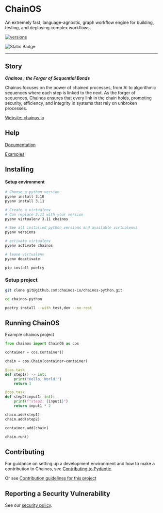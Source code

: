 # ChainOS

An extremely fast, language-agnostic, graph workflow engine for building, testing, and deploying complex workflows.

[![versions](https://img.shields.io/badge/python-3.9|3.10)](https://github.com/chainos-io/chainos-python)

![Static Badge](https://img.shields.io/badge/python-3.9%7C3.10)


___
## Story

***Chainos : the Forger of Sequential Bonds***

Chainos focuses on the power of chained processes, from AI to algorithmic sequences where each step is linked to the next. As the forger of sequences, Chainos ensures that every link in the chain holds, promoting security, efficiency, and integrity in systems that rely on unbroken processes.

[Website: chainos.io](https://chainos.io/)

## Help

[Documentation](https://chainos.io/docs/)

[Examples](https://chainos.io/examples/)

## Installing

#### Setup environment
```bash
# Choose a python version
pyenv install 3.10
pyenv install 3.11

# Create a virtualenv
# Can replace 3.11 with your version
pyenv virtualenv 3.11 chainos

# See all installed python versions and available virtualenvs
pyenv versions

# activate virtualenv
pyenv activate chainos

# leave virtualenv
pyenv deactivate

pip install poetry
```

### Setup project

```bash
git clone git@github.com:chainos-io/chainos-python.git

cd chainos-python

poetry install --with test,dev --no-root
```

## Running ChainOS

Example chainos project

```python
from chainos import ChainOS as cos

container = cos.Container()

chain = cos.Chain(container=container)

@cos.task
def step1() -> int:
    print("Hello, World!")
    return 1

@cos.task
def step2(input1: int):
    print(f"step2: {input1}")
    return input1 * 2

chain.add(step1)
chain.add(step2)

container.add(chain)

chain.run()
```

## Contributing

For guidance on setting up a development environment and how to make a
contribution to Chainos, see
[Contributing to Pydantic](https://docs.chainos.io/contributing/).

Or see [Contribution guidelines for this project](docs/CONTRIBUTING.md)

## Reporting a Security Vulnerability

See our [security policy](https://github.com/chainos-io/chainos-python/security/policy).